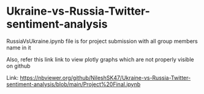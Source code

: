# Ukraine-vs-Russia-Twitter-sentiment-analysis
RussiaVsUkraine.ipynb file is for project submission with all group members name in it

Also, refer this link link to view plotly graphs which are not properly visible on github

Link: https://nbviewer.org/github/NileshSK47/Ukraine-vs-Russia-Twitter-sentiment-analysis/blob/main/Project%20Final.ipynb
